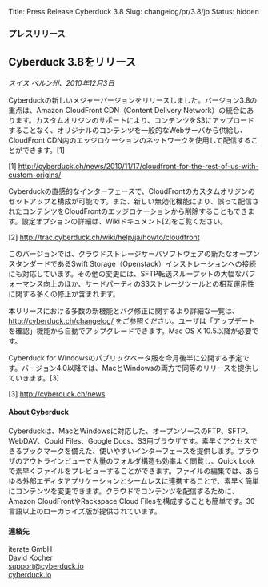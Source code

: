 ﻿Title: Press Release Cyberduck 3.8
Slug: changelog/pr/3.8/jp
Status: hidden

### プレスリリース

## Cyberduck 3.8をリリース

_スイス ベルン州、2010年12月3日_

Cyberduckの新しいメジャーバージョンをリリースしました。バージョン3.8の重点は、Amazon CloudFront CDN（Content Delivery Network）の統合にあります。カスタムオリジンのサポートにより、コンテンツをS3にアップロードすることなく、オリジナルのコンテンツを一般的なWebサーバから供給し、CloudFront CDN内のエッジロケーションのネットワークを使用して配信することができます。[1]

[1] http://cyberduck.ch/news/2010/11/17/cloudfront-for-the-rest-of-us-with-custom-origins/

Cyberduckの直感的なインターフェースで、CloudFrontのカスタムオリジンのセットアップと構成が可能です。また、新しい無効化機能により、誤って配信されたコンテンツをCloudFrontのエッジロケーションから削除することもできます。設定オプションの詳細は、Wikiドキュメント[2]をご覧ください。

[2] http://trac.cyberduck.ch/wiki/help/ja/howto/cloudfront

このバージョンでは、クラウドストレージサーバソフトウェアの新たなオープンスタンダードであるSwift Storage（Openstack）インストレーションへの接続にも対応しています。その他の変更には、SFTP転送スループットの大幅なパフォーマンス向上のほか、サードパーティのS3ストレージツールとの相互運用性に関する多くの修正が含まれます。

本リリースにおける多数の新機能とバグ修正に関するより詳細な一覧は、http://cyberduck.ch/changelog/ をご参照ください。ユーザは「アップデートを確認」機能から自動でアップグレードできます。Mac OS X 10.5以降が必要です。

Cyberduck for Windowsのパブリックベータ版を今月後半に公開する予定です。バージョン4.0以降では、MacとWindowsの両方で同等のリリースを提供していきます。[3]

[3] http://cyberduck.ch/news

#### About Cyberduck

Cyberduckは、MacとWindowsに対応した、オープンソースのFTP、SFTP、WebDAV、Could Files、Google Docs、S3用ブラウザです。素早くアクセスできるブックマークを備えた、使いやすいインターフェースを提供します。ブラウザのアウトラインビューで大量のフォルダ構造も効率よく閲覧し、Quick Lookで素早くファイルをプレビューすることができます。ファイルの編集では、あらゆる外部エディタアプリケーションとシームレスに連携することで、素早く簡単にコンテンツを変更できます。クラウドでコンテンツを配信するために、Amazon CloudFrontやRackspace Cloud Filesを構成することも簡単です。30言語以上のローカライズ版が提供されています。

#### 連絡先
iterate GmbH  
David Kocher  
[support@cyberduck.io](mailto:support@cyberduck.io)  
[cyberduck.io](https://cyberduck.io)  